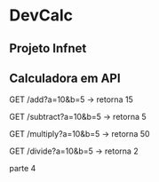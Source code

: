 # DevCalc

## Projeto Infnet

## Calculadora em API

GET /add?a=10&b=5 → retorna 15

GET /subtract?a=10&b=5 → retorna 5

GET /multiply?a=10&b=5 → retorna 50

GET /divide?a=10&b=5 → retorna 2

parte 4

